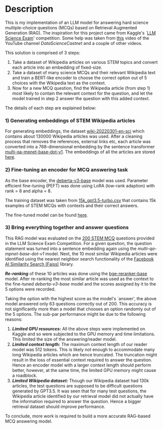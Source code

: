 # Description

This is my implementation of an LLM model for answering hard science multiple-choice questions (MCQs) based on Retrieval Augmented Generation (RAG). The inspiration for this project came from Kaggle's `[LLM Science Exam](https://www.kaggle.com/competitions/kaggle-llm-science-exam/overview)' competition. Some help was taken from [this](https://www.youtube.com/watch?v=nvvuTiE4BEk&t=1s) video of the YouTube channel *DataScienceCastnet* and a couple of other videos.

This solution is comprised of 3 steps:

1) Take a dataset of Wikipedia articles on various STEM topics and convert each article into an embedding of fixed-size.
2) Take a dataset of many science MCQs and their relevant Wikipedia text and train a BERT-like encoder to choose the correct option out of 5 choices with the Wikipedia text as the context.
3) Now for a new MCQ question, find the Wikipedia article (from step 1) most likely to contain the relevant context for the question, and let the model trained in step 2 answer the question with this added context.

The details of each step are explained below:

### 1) Generating embeddings of STEM Wikipedia articles

For generating embeddings, the dataset [wiki-20220301-en-sci](https://www.kaggle.com/datasets/nbroad/wiki-20220301-en-sci) which contains about 130000 Wikipedia articles was used. After a cleaning process that removes the references, external links etc, each article was converted into a 768-dimensional embedding by the sentence transformer [multi-qa-mpnet-base-dot-v1](https://huggingface.co/sentence-transformers/multi-qa-mpnet-base-dot-v1). The embeddings of all the articles are stored [here](https://www.kaggle.com/datasets/garvitagarwal/retrieval-wiki-embeddings).

### 2) Fine-tuning an encoder for MCQ answering task

As the base encoder, the [deberta-v3-base](https://huggingface.co/microsoft/deberta-v3-base) model was used. Parameter efficient fine-tuning (PEFT) was done using LoRA (low-rank adaption) with rank = 8 and alpha = 8.

The training dataset was taken from [15k_gpt3.5-turbo.csv](https://www.kaggle.com/datasets/mgoksu/llm-science-exam-dataset-w-context-extended) that contains 15k examples of STEM MCQs with contexts and their correct answers.

The fine-tuned model can be found [here](https://www.kaggle.com/datasets/garvitagarwal/science-comp-trained-model).

### 3) Bring everything together and answer questions

This RAG model was evaluated on the [200 STEM MCQ](https://www.kaggle.com/competitions/kaggle-llm-science-exam/data?select=train.csv) questions provided in the LLM Science Exam Competition. For a given question, the question statement was turned into a sentence embedding again using the *multi-qa-mpnet-base-dot-v1* model. Next, the 10 most similar Wikipedia articles were identified using the nearest neighbor search functionality of the [Facebook AI Similarity Search (Faiss)](https://engineering.fb.com/2017/03/29/data-infrastructure/faiss-a-library-for-efficient-similarity-search/) library. 

**_Re-ranking_** of these 10 articles was done using the [bge-reranker-base](https://huggingface.co/BAAI/bge-reranker-base) model. After re-ranking the most similar article was used as the context to the fine-tuned *deberta-v3-base* model and the scores assigned by it to the 5 options were recorded. 


Taking the option with the highest score as the model's `answer', the above model answered only 63 questions correctly out of 200. This accuracy is not significantly more than a model that chooses an option randomly out of the 5 options. The sub-par performance might be due to the following reasons:

1) **_Limited GPU resources:_** All the above steps were implemented on Kaggle and so were subjected to the GPU memory and time limitations. This limited the size of the answering/reader model.
2) **_Limited context length:_** The maximum context length of our reader model was 512 tokens. This is likely not enough to accommodate many long Wikipedia articles which are hence truncated. The truncation might result in the loss of essential context required to answer the question. Hence an encoder model with a larger context length should perform better, however, at the same time, the limited GPU memory might cause a roadblock.
3) **_Limited Wikipedia dataset:_** Though our Wikipedia dataset had 130k articles, the test questions are supposed to be difficult questions generated by GPT3.5. It was seen that for many test questions, the Wikipedia article identified by our retrieval model did not actually have the information required to answer the question. Hence a bigger retrieval dataset should improve performance.

To conclude, more work is required to build a more accurate RAG-based MCQ answering model.


